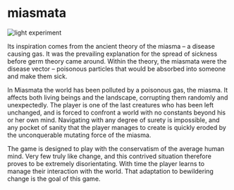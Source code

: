 miasmata
=====

![light experiment](http://i.imgur.com/x0n0m4N.gif)

Its inspiration comes from the ancient theory of the miasma – a disease causing gas. It was the prevailing explanation for the spread of sickness before germ theory came around. Within the theory, the miasmata were the disease vector – poisonous particles that would be absorbed into someone and make them sick.

In Miasmata the world has been polluted by a poisonous gas, the miasma. It affects both living beings and the landscape, corrupting them randomly and unexpectedly. The player is one of the last creatures who has been left unchanged, and is forced to confront a world with no constants beyond his or her own mind. Navigating with any degree of surety is impossible, and any pocket of sanity that the player manages to create is quickly eroded by the unconquerable mutating force of the miasma.

The game is designed to play with the conservatism of the average human mind. Very few truly like change, and this contrived situation therefore proves to be extremely disorientating. With time the player learns to manage their interaction with the world. That adaptation to bewildering change is the goal of this game.
